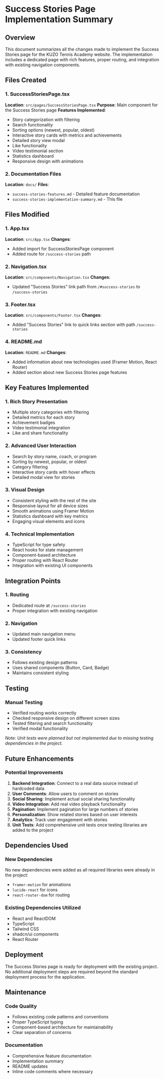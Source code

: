 # Success Stories Page Implementation Summary

## Overview
This document summarizes all the changes made to implement the Success Stories page for the KUZO Tennis Academy website. The implementation includes a dedicated page with rich features, proper routing, and integration with existing navigation components.

## Files Created

### 1. SuccessStoriesPage.tsx
**Location**: `src/pages/SuccessStoriesPage.tsx`
**Purpose**: Main component for the Success Stories page
**Features Implemented**:
- Story categorization with filtering
- Search functionality
- Sorting options (newest, popular, oldest)
- Interactive story cards with metrics and achievements
- Detailed story view modal
- Like functionality
- Video testimonial section
- Statistics dashboard
- Responsive design with animations

### 2. Documentation Files
**Location**: `docs/`
**Files**:
- `success-stories-features.md` - Detailed feature documentation
- `success-stories-implementation-summary.md` - This file

## Files Modified

### 1. App.tsx
**Location**: `src/App.tsx`
**Changes**:
- Added import for SuccessStoriesPage component
- Added route for `/success-stories` path

### 2. Navigation.tsx
**Location**: `src/components/Navigation.tsx`
**Changes**:
- Updated "Success Stories" link path from `/#success-stories` to `/success-stories`

### 3. Footer.tsx
**Location**: `src/components/Footer.tsx`
**Changes**:
- Added "Success Stories" link to quick links section with path `/success-stories`

### 4. README.md
**Location**: `README.md`
**Changes**:
- Added information about new technologies used (Framer Motion, React Router)
- Added section about new Success Stories page features

## Key Features Implemented

### 1. Rich Story Presentation
- Multiple story categories with filtering
- Detailed metrics for each story
- Achievement badges
- Video testimonial integration
- Like and share functionality

### 2. Advanced User Interaction
- Search by story name, coach, or program
- Sorting by newest, popular, or oldest
- Category filtering
- Interactive story cards with hover effects
- Detailed modal view for stories

### 3. Visual Design
- Consistent styling with the rest of the site
- Responsive layout for all device sizes
- Smooth animations using Framer Motion
- Statistics dashboard with key metrics
- Engaging visual elements and icons

### 4. Technical Implementation
- TypeScript for type safety
- React hooks for state management
- Component-based architecture
- Proper routing with React Router
- Integration with existing UI components

## Integration Points

### 1. Routing
- Dedicated route at `/success-stories`
- Proper integration with existing navigation

### 2. Navigation
- Updated main navigation menu
- Updated footer quick links

### 3. Consistency
- Follows existing design patterns
- Uses shared components (Button, Card, Badge)
- Maintains consistent styling

## Testing

### Manual Testing
- Verified routing works correctly
- Checked responsive design on different screen sizes
- Tested filtering and search functionality
- Verified modal functionality

*Note: Unit tests were planned but not implemented due to missing testing dependencies in the project.*

## Future Enhancements

### Potential Improvements
1. **Backend Integration**: Connect to a real data source instead of hardcoded data
2. **User Comments**: Allow users to comment on stories
3. **Social Sharing**: Implement actual social sharing functionality
4. **Video Integration**: Add real video playback functionality
5. **Pagination**: Implement pagination for large numbers of stories
6. **Personalization**: Show related stories based on user interests
7. **Analytics**: Track user engagement with stories
8. **Unit Tests**: Add comprehensive unit tests once testing libraries are added to the project

## Dependencies Used

### New Dependencies
No new dependencies were added as all required libraries were already in the project:
- `framer-motion` for animations
- `lucide-react` for icons
- `react-router-dom` for routing

### Existing Dependencies Utilized
- React and ReactDOM
- TypeScript
- Tailwind CSS
- shadcn/ui components
- React Router

## Deployment

The Success Stories page is ready for deployment with the existing project. No additional deployment steps are required beyond the standard deployment process for the application.

## Maintenance

### Code Quality
- Follows existing code patterns and conventions
- Proper TypeScript typing
- Component-based architecture for maintainability
- Clear separation of concerns

### Documentation
- Comprehensive feature documentation
- Implementation summary
- README updates
- Inline code comments where necessary